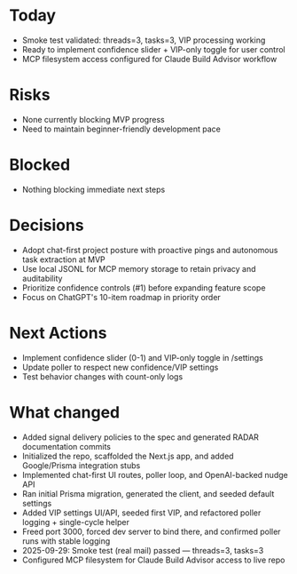 # Today
- Smoke test validated: threads=3, tasks=3, VIP processing working
- Ready to implement confidence slider + VIP-only toggle for user control
- MCP filesystem access configured for Claude Build Advisor workflow

# Risks
- None currently blocking MVP progress
- Need to maintain beginner-friendly development pace

# Blocked
- Nothing blocking immediate next steps

# Decisions
- Adopt chat-first project posture with proactive pings and autonomous task extraction at MVP
- Use local JSONL for MCP memory storage to retain privacy and auditability
- Prioritize confidence controls (#1) before expanding feature scope
- Focus on ChatGPT's 10-item roadmap in priority order

# Next Actions
- Implement confidence slider (0-1) and VIP-only toggle in /settings
- Update poller to respect new confidence/VIP settings
- Test behavior changes with count-only logs

# What changed
- Added signal delivery policies to the spec and generated RADAR documentation commits
- Initialized the repo, scaffolded the Next.js app, and added Google/Prisma integration stubs
- Implemented chat-first UI routes, poller loop, and OpenAI-backed nudge API
- Ran initial Prisma migration, generated the client, and seeded default settings
- Added VIP settings UI/API, seeded first VIP, and refactored poller logging + single-cycle helper
- Freed port 3000, forced dev server to bind there, and confirmed poller runs with stable logging
- 2025-09-29: Smoke test (real mail) passed — threads=3, tasks=3
- Configured MCP filesystem for Claude Build Advisor access to live repo